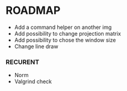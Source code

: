 # ROADMAP
-	Add a command helper on another img
-	Add possibility to change projection matrix
-	Add possibility to chose the window size
-	Change line draw

### RECURENT
-	Norm
-	Valgrind check